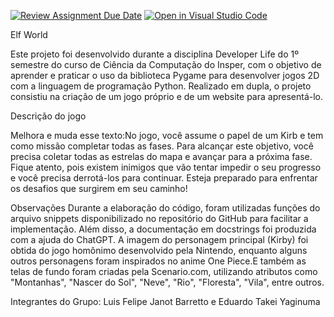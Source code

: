 [![Review Assignment Due Date](https://classroom.github.com/assets/deadline-readme-button-24ddc0f5d75046c5622901739e7c5dd533143b0c8e959d652212380cedb1ea36.svg)](https://classroom.github.com/a/F62_0SL3)
[![Open in Visual Studio Code](https://classroom.github.com/assets/open-in-vscode-718a45dd9cf7e7f842a935f5ebbe5719a5e09af4491e668f4dbf3b35d5cca122.svg)](https://classroom.github.com/online_ide?assignment_repo_id=10908204&assignment_repo_type=AssignmentRepo)

Elf World

Este projeto foi desenvolvido durante a disciplina Developer Life do 1º semestre do curso de Ciência da Computação do Insper, com o objetivo de aprender e praticar o uso da biblioteca Pygame para desenvolver jogos 2D com a linguagem de programação Python. Realizado em dupla, o projeto consistiu na criação de um jogo próprio e de um website para apresentá-lo.

Descrição do jogo

Melhora e muda esse texto:No jogo, você assume o papel de um Kirb e tem como missão completar todas as fases. Para alcançar este objetivo, você precisa coletar todas as estrelas do mapa e avançar para a próxima fase. Fique atento, pois existem inimigos que vão tentar impedir o seu progresso e você precisa derrotá-los para continuar. Esteja preparado para enfrentar os desafios que surgirem em seu caminho!

Observações
Durante a elaboração do código, foram utilizadas funções do arquivo snippets disponibilizado no repositório do GitHub para facilitar a implementação. Além disso, a documentação em docstrings foi produzida com a ajuda do ChatGPT.
A imagem do personagem principal (Kirby) foi obtida do jogo homônimo desenvolvido pela Nintendo, enquanto alguns outros personagens foram inspirados no anime One Piece.E também as telas de fundo foram criadas pela Scenario.com, utilizando atributos como "Montanhas", "Nascer do Sol", "Neve", "Rio", "Floresta", "Vila", entre outros.


Integrantes do Grupo:
Luis Felipe Janot Barretto e Eduardo Takei Yaginuma  
